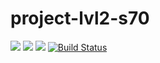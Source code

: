 # project-lvl2-s70

<a href="https://codeclimate.com/github/PeresvetS/project-lvl2-s70"><img src="https://codeclimate.com/github/PeresvetS/project-lvl2-s70/badges/gpa.svg" /></a>
<a href="https://codeclimate.com/github/PeresvetS/project-lvl2-s70/coverage"><img src="https://codeclimate.com/github/PeresvetS/project-lvl2-s70/badges/coverage.svg" /></a>
<a href="https://codeclimate.com/github/PeresvetS/project-lvl2-s70"><img src="https://codeclimate.com/github/PeresvetS/project-lvl2-s70/badges/issue_count.svg" /></a>
[![Build Status](https://travis-ci.org/PeresvetS/project-lvl2-s70.svg?branch=master)](https://travis-ci.org/PeresvetS/project-lvl2-s70)
